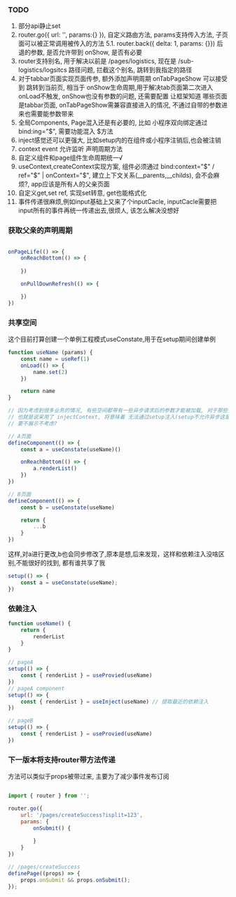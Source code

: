 

### TODO
1. 部分api静止set
5. router.go({ url: '', params:{} }), 自定义路由方法, params支持传入方法, 子页面可以被正常调用被传入的方法
5.1. router.back({ delta: 1, params: {}}) 后退的参数, 是否允许带到 onShow, 是否有必要
6. router支持别名, 用于解决以前是 /pages/logistics, 现在是 /sub-logistics/logsitcs 路径问题, 拦截这个别名, 跳转到我指定的路径
7. 对于tabbar页面实现页面传参, 额外添加声明周期 onTabPageShow 可以接受到 跳转到当前页, 相当于 onShow生命周期,用于解决tab页面第二次进入onLoad不触发, onShow也没有参数的问题, 还需要配置 让框架知道 哪些页面是tabbar页面, onTabPageShow需兼容直接进入的情况, 不通过自带的参数进来也需要能参数带来
8. 全局Components, Page混入还是有必要的, 比如 小程序双向绑定通过 bind:ing="$", 需要功能混入 $方法
9. inject感觉还可以更强大, 比如setup内的在组件或小程序注销后,也会被注销
11. context event 允许监听 声明周期方法
12. 自定义组件和page组件生命周期统一√
13. useContext,createContext实现方案, 组件必须通过 bind:context="$" / ref="$" | onContext="$", 建立上下文关系(__parents,__childs), 会不会麻烦?, app应该是所有人的父亲页面
14. 自定义get,set ref, 实现set转意, get也能格式化
15. 事件传递很麻烦,例如input基础上又来了个inputCacle, inputCacle需要把input所有的事件再统一传递出去,很烦人, 该怎么解决没想好


### 获取父亲的声明周期
```js

onPageLife(() => {
    onReachBottom(() => {
        
    })

    onPullDownRefresh(() => {

    })
})

```

### 共享空间
这个目前打算创建一个单例工程模式useConstate,用于在setup期间创建单例

```js
function useName (params) {
    const name = useRef(1)
    onLoad(() => {
        name.set(2)
    })

    return name
}

// 因为考虑到很多业务的情况, 有些空间都带有一些异步请求后的参数才能被加载, 对于那些需要难搞的参数才能初始化的api,于是用异步的injectContext来实现加载
// 也就是说采用了 injectContext, 将意味着 无法通过setup注入(setup不允许异步这是铁板钉钉上的事情)
// 要不展示不考虑?

```
```js
// A页面
defineComponent(() => {
    const a = useConstate(useName)()

    onReachBottom(() => {
        a.renderList()
    })
})

// B页面
defineComponent(() => {
    const b = useConstate(useName)

    return {
        ...b
    }
})
```
这样,对a进行更改,b也会同步修改了,原本是想,后来发现，这样和依赖注入没啥区别,不能很好的找到, 都有谁共享了我
```js
setup(() => {
    const a = useConstate(useName);
})
```

### 依赖注入

```js
function useName() {
    return {
        renderList
    }
}

// pageA
setup(() => {
    const { renderList } = useProvied(useName)
})
// pageA component
setup(() => {
    const { renderList } = useInject(useName) // 提取最近的依赖注入
})

// pageB
setup(() => {
    const { renderList } = useProvied(useName)
})

```


### 下一版本将支持router带方法传递

方法可以类似于props被带过来, 主要为了减少事件发布订阅

```js

import { router } from '';

router.go({
    url: '/pages/createSuccess?isplit=123',
    params: {
        onSubmit() {
            
        }
    }
})

// /pages/createSuccess
definePage((props) => {
    props.onSubmit && props.onSubmit();
});

```

